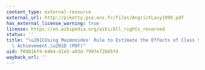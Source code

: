 ```yaml
---
content_type: external-resource
external_url: http://piketty.pse.ens.fr/files/AngristLavy1999.pdf
has_external_license_warning: true
license: https://en.wikipedia.org/wiki/All_rights_reserved
status: ''
title: "\u201CUsing Maimonides' Rule to Estimate the Effects of Class Size on Academic\
  \ Achievement.\u201D (PDF)"
uid: f0981bf4-6464-41e5-a93d-7997e72b65f4
wayback_url: ''
---
```

